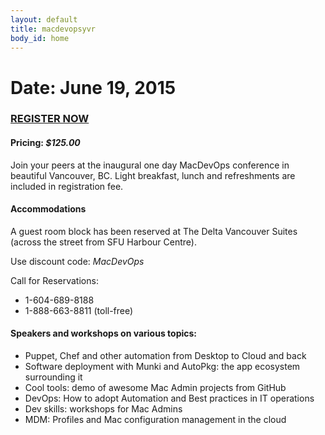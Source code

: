 ```yaml
---
layout: default
title: macdevopsyvr
body_id: home
---
```


# Date: June 19, 2015

### [REGISTER NOW](http://cars-ebmsweb.its.sfu.ca/reg/reg_p1_form.aspx?oc=05&ct=MECS-1&eventid=21141)

#### Pricing: _$125.00_

Join your peers at the inaugural one day MacDevOps conference in beautiful Vancouver, BC. Light breakfast, lunch and refreshments are included in registration fee.

#### Accommodations

A guest room block has been reserved at The Delta Vancouver Suites (across the street from SFU Harbour Centre).

Use discount code: _MacDevOps_

Call for Reservations:

* 1-604-689-8188
* 1-888-663-8811 (toll-free)

#### Speakers and workshops on various topics:

* Puppet, Chef and other automation from Desktop to Cloud and back
* Software deployment with Munki and AutoPkg: the app ecosystem surrounding it
* Cool tools: demo of awesome Mac Admin projects from GitHub
* DevOps: How to adopt Automation and Best practices in IT operations
* Dev skills: workshops for Mac Admins
* MDM: Profiles and Mac configuration management in the cloud

